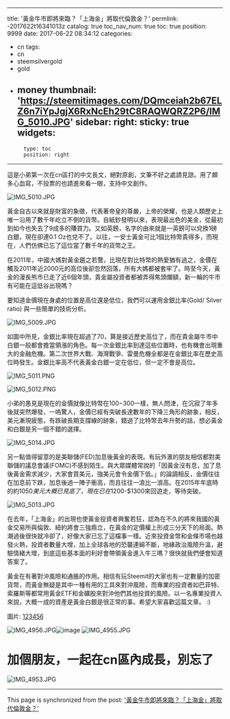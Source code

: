
---
title: '黃金牛市即將來臨？「上海金」將取代倫敦金？'
permlink: -2017622t16341013z
catalog: true
toc_nav_num: true
toc: true
position: 9999
date: 2017-06-22 08:34:12
categories:
- cn
tags:
- cn
- steemsilvergold
- gold
- money
thumbnail: 'https://steemitimages.com/DQmceiah2b67ELZ6n7iYpJgjX6RxNcEh29tC8RAQWQRZ2P6/IMG_5010.JPG'
sidebar:
    right:
        sticky: true
widgets:
    -
        type: toc
        position: right
---


這是小弟第一次在cn區打的中文長文，絕對原創，文筆不好之處請見諒。用了頗多心血寫，不投票的也請進來看一眼，支持中文創作。


![IMG_5010.JPG](https://steemitimages.com/DQmceiah2b67ELZ6n7iYpJgjX6RxNcEh29tC8RAQWQRZ2P6/IMG_5010.JPG)

黃金自古以來就是財富的象徵，代表著帝皇的尊嚴，上帝的榮耀，也是人類歷史上唯一沿用了數千年屹立不倒的貨幣。自紙鈔發明以來，表現最出色的美金，從最初到如今也失去了9成多的賺買力。又如英鎊，名字的由來就是一英鎊可以兌換1磅白銀，現在卻連0.1 Oz也兌不了。以往，一安士黃金可比1個比特幣貴得多，而現在，人們仿佛已忘了這位當了數千年的貨幣之王。

在2011年，中國大媽對黃金趨之若鶩，比現在對比特幣的熱愛猶有過之，金價在觸及2011年近2000元的高位後卻忽然回落，所有大媽都被套牢了。時至今天，黃金的漫長熊市已走了近6個年頭，貴金屬投資者都被弄得焦頭爛額，新一輪的牛市有可能在這低谷出現嗎？

要知道金價現在身處的位置是高位還是低位，我們可以運用金銀比率(Gold/ Silver ratio) 與一些簡單的技術分析。


![IMG_5009.JPG](https://steemitimages.com/DQmbMBRmwsPEAZHVdK7PEpxp8HYGixVdncLAvR23yA7ukHk/IMG_5009.JPG)

如圖中所見，金銀比率現在超過了70，算是接近歷史高位了，而在貴金屬牛市中白銀一般都會擔當領漲的角色。每一次金銀比率到達這些位置時，也有機會出現重大的金融危機。第二次世界大戰、海灣戰爭、雷曼危機全都是在金銀比率在歷史高位時發生。金銀比率高不代表黃金白銀一定在低位，但一定不會是高位。


![IMG_5011.PNG](https://steemitimages.com/DQmXK8HxzfphJjKG4ya21Vhm1CfboiBewB5FKTVei9oK9uN/IMG_5011.PNG)

![IMG_5012.PNG](https://steemitimages.com/DQmX74bVqPfY78CjAo893tkbEKJWVz5APcjX9f4XQ5jJoC8/IMG_5012.PNG)


小弟的愚見是現在的金價就像比特幣在$100-$300一樣，無人問津，在沉寂了年多後就突然爆發，一嗚驚人，金價已經有突破長達數年的下降三角形的跡象，相反，美元漸現疲態，有跌破長期支撐線的跡象，錯過了比特幣去年升勢的話，想必黃金和白銀是另一個不錯的選擇。



![IMG_5014.JPG](https://steemitimages.com/DQmZmYGgSNi19QfqYbrCentpzdq4z2qmb59PHkJMV7LsW4g/IMG_5014.JPG)

另一點值得留意的是美聯儲(FED)加息後黃金的表現。有玩外滙的朋友相信都對美聯儲的議息會議(FOMC)不感到陌生。與大眾媒體常說的「因黃金沒有息，加了息後黃金需求減少，大家會買美元，強美元會令金價下低。」的論調相反，金價往往在加息前下跌，加息後過一陣子衝高，而且往往一浪比一浪高。在2015年年底時的約$1050美元大概已見底了，現在已在$1200-$1300來回遊走，等待突破。

![IMG_5013.JPG](https://steemitimages.com/DQmexxn28s8Zfv8UdJFRkjf7BfBonHyQLR4X9Bbiu2p49JA/IMG_5013.JPG)

在去年，「上海金」的出現也使黃金投資者興奮若狂，認為在不久的將來我國的黃金交易所與倫敦、紐約將會三強鼎立，在黃金的定價權上形成三分天下的局面。熱潮過後很快就冷卻了，好像大家已忘了這檔事一樣。近來投資金幣和金條市場也越發火熱，投資者數量大增，加上全球各地的恐襲連綿不斷，地緣政治風險升溫，避驗情緒大增，到底這些基本面的利好會帶領黃金進入牛三嗎？很快就我們便會知道答案了。



黃金在有著對沖風險和通脹的作用。相信有玩Steemit的大家也有一定數量的加密貨幣，而黃金無疑是其中一種有用的工具來對沖風險，而專業的投資者如巴菲特、索羅斯等都常用黃金ETF和金礦股來對沖他們其他投資的風險。以一名專業投資人來說，大概一成的資產是黃金白銀是很正常的事。希望大家喜歡這篇文章。 :)

圖片: <html>
<a href="http://www.theforex.news/gold-rises-sturdy-usd/">1</a><a href="http://www.zerohedge.com/news/2016-03-17/silver-soars-post-fed-gold-ratio-tumbles-most-5-months">2</a><a href="https://m.youtube.com/watch?v=O2BwMA5_mdc">3</a><a href="https://m.youtube.com/watch?v=O2BwMA5_mdc">4</a><a href="http://www.dyhjw.com/gold/20170223-15496.html">5</a><a href="http://gogoldjoe.blogspot.hk/search?updated-max=2017-03-20T09:31:00%2B08:00&amp;max-results=7&amp;start=28&amp;by-date=false">6</a>
</html>






![IMG_4956.JPG](https://steemitimages.com/DQmRD2q9KAsjNBouLPLqcxqjPhgt9AJmr4x5LDMKdzSV6iW/IMG_4956.JPG)![image](https://i.imgur.com/qByWRCN.jpg) ![IMG_4955.JPG](https://steemitimages.com/DQmPqL6xcMgrBiFLzF2SrSUWB9N3AzUFAmq2QWUo4Ewkqcj/IMG_4955.JPG)

# 加個朋友，一起在cn區內成長，別忘了

![IMG_4953.JPG](https://steemitimages.com/DQmaoQaDJh41FtfL2RmpgTsENtxwCi56viD9SQkKUMmsYGC/IMG_4953.JPG)

- - -

This page is synchronized from the post: ['黃金牛市即將來臨？「上海金」將取代倫敦金？'](https://steemit.com/@htliao/-2017622t16341013z)
